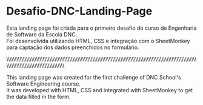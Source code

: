 # Desafio-DNC-Landing-Page

Esta landing page foi criada para o primeiro desafio do curso de Engenharia de Software da Escola DNC. <br>
Foi desenvolvida utilizando HTML, CSS e integração com o SheetMonkey para captação dos dados preenchidos no formulário.

\\\\\\\\\\\\\\\\\\\\\\\\\\\\\\\\\\\\\\\\\\\\\\\\\\\\\\\\\\\\\\\\\\\\\\\\\\\\\\\\\\\\\\\\\\\\\\\\\\\\\\\\\\\\\\\\\\\\\\\\\\\\\\\\\\\\\\\\\\\\\\\\\\\\\\\\\\\\\\\\\\\\\\\\\\\\\\\\\\\\\\\\\\\\\\\\\\\\\\\\\\\\\\\\\\\\\\\\\\\\\\\\\\\\\\\\\\\\\\\\\\\\\\\\\\\\\\\\\\\\\\\\\\\\\\\\\\\\\\\\\\\\\\\\\\\\\\\\\\\\

This landing page was created for the first challenge of DNC School's Software Engineering course. <br>
It was developed with HTML, CSS and integrated with SheetMonkey to get the data filled in the form.
